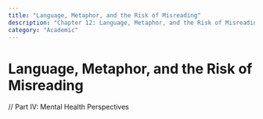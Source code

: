 ```yaml
---
title: "Language, Metaphor, and the Risk of Misreading"
description: "Chapter 12: Language, Metaphor, and the Risk of Misreading"
category: "Academic"
---
```


# Language, Metaphor, and the Risk of Misreading



// Part IV: Mental Health Perspectives

